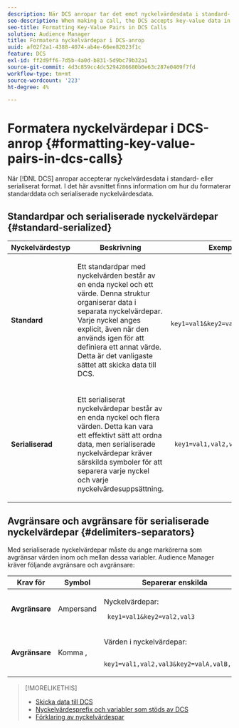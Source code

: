 ```yaml
---
description: När DCS anropar tar det emot nyckelvärdesdata i standard- eller serialiserat format. I det här avsnittet finns information om hur du formaterar standarddata och serialiserade nyckelvärdesdata.
seo-description: When making a call, the DCS accepts key-value data in standard or serialized format. Review this section for information about how to format standard and serialized key-value data.
seo-title: Formatting Key-Value Pairs in DCS Calls
solution: Audience Manager
title: Formatera nyckelvärdepar i DCS-anrop
uuid: af02f2a1-4388-4074-ab4e-66ee82023f1c
feature: DCS
exl-id: ff2d9ff6-7d5b-4a0d-b831-5d9bc79b32a1
source-git-commit: 4d3c859cc4dc5294286680b0e63c287e0409f7fd
workflow-type: tm+mt
source-wordcount: '223'
ht-degree: 4%

---
```


# Formatera nyckelvärdepar i DCS-anrop {#formatting-key-value-pairs-in-dcs-calls}

När [!DNL DCS] anropar accepterar nyckelvärdesdata i standard- eller serialiserat format. I det här avsnittet finns information om hur du formaterar standarddata och serialiserade nyckelvärdesdata.

## Standardpar och serialiserade nyckelvärdepar {#standard-serialized}

<table id="table_A220F9B359F34C6EA7B83618FC22EE3A"> 
 <thead> 
  <tr> 
   <th colname="col1" class="entry"> Nyckelvärdestyp </th> 
   <th colname="col2" class="entry"> Beskrivning </th> 
   <th colname="col3" class="entry"> Exempel </th> 
  </tr> 
 </thead>
 <tbody> 
  <tr> 
   <td colname="col1"> <b>Standard</b> </td> 
   <td colname="col2"> <p>Ett standardpar med nyckelvärden består av en enda nyckel och ett värde. Denna struktur organiserar data i separata nyckelvärdepar. Varje nyckel anges explicit, även när den används igen för att definiera ett annat värde. Detta är det vanligaste sättet att skicka data till DCS. </p> </td>
   <td colname="col3"> <code> key1=val1&amp;key2=val2&amp;key3=val3</code> </td>
  </tr>
  <tr> 
   <td colname="col1"> <b>Serialiserad</b> </td> 
   <td colname="col2"> <p>Ett serialiserat nyckelvärdepar består av en enda nyckel och flera värden. Detta kan vara ett effektivt sätt att ordna data, men serialiserade nyckelvärdepar kräver särskilda symboler för att separera varje nyckel och varje nyckelvärdesuppsättning. </p> </td> 
   <td colname="col3"> <code> key1=val1,val2,val3</code> </td> 
  </tr>
 </tbody>
</table>

## Avgränsare och avgränsare för serialiserade nyckelvärdepar {#delimiters-separators}

Med serialiserade nyckelvärdepar måste du ange markörerna som avgränsar värden inom och mellan dessa variabler. Audience Manager kräver följande avgränsare och avgränsare:

<table id="table_8FD4E6B9506943AEA619D4089913ECBC"> 
 <thead> 
  <tr> 
   <th colname="col1" class="entry"> Krav för </th> 
   <th colname="col2" class="entry"> Symbol </th> 
   <th colname="col3" class="entry"> Separerar enskilda </th> 
  </tr>
 </thead>
 <tbody> 
  <tr> 
   <td colname="col1"><b>Avgränsare</b> </td> 
   <td colname="col2"> Ampersand </td> 
   <td colname="col3"> <p>Nyckelvärdepar: </p> <p><code> key1=val1&amp;key2=val2,val3</code> </p> </td> 
  </tr> 
  <tr> 
   <td colname="col1"><b>Avgränsare</b> </td> 
   <td colname="col2"> Komma , </td> 
   <td colname="col3"> <p>Värden i nyckelvärdepar: </p> <p><code> key1=val1,val2,val3&amp;key2=valA,valB,valC</code> </p> </td> 
  </tr> 
 </tbody> 
</table>

>[!MORELIKETHIS]
>
>* [Skicka data till DCS](../../../api/dcs-intro/dcs-event-calls/dcs-url-send.md)
>* [Nyckelvärdesprefix och variabler som stöds av DCS](../../../api/dcs-intro/dcs-api-reference/dcs-keys.md)
>* [Förklaring av nyckelvärdespar](../../../reference/key-value-pairs-explained.md)
